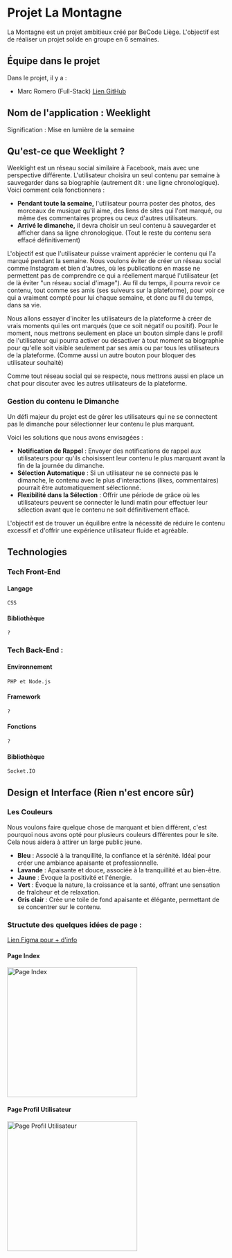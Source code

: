 # Projet La Montagne

La Montagne est un projet ambitieux créé par BeCode Liège. L'objectif est de réaliser un projet solide en groupe en 6 semaines.

## Équipe dans le projet

Dans le projet, il y a :

- Marc Romero (Full-Stack) [Lien GitHub](https://github.com/webduckdodgers)

## Nom de l'application : Weeklight

Signification : Mise en lumière de la semaine

## Qu'est-ce que Weeklight ?

Weeklight est un réseau social similaire à Facebook, mais avec une perspective différente. L'utilisateur choisira un seul contenu par semaine à sauvegarder dans sa biographie (autrement dit : une ligne chronologique). Voici comment cela fonctionnera :

- **Pendant toute la semaine,** l'utilisateur pourra poster des photos, des morceaux de musique qu'il aime, des liens de sites qui l'ont marqué, ou même des commentaires propres ou ceux d'autres utilisateurs.
- **Arrivé le dimanche,** il devra choisir un seul contenu à sauvegarder et afficher dans sa ligne chronologique. (Tout le reste du contenu sera effacé définitivement)

L'objectif est que l'utilisateur puisse vraiment apprécier le contenu qui l'a marqué pendant la semaine. Nous voulons éviter de créer un réseau social comme Instagram et bien d'autres, où les publications en masse ne permettent pas de comprendre ce qui a réellement marqué l'utilisateur (et de là éviter "un réseau social d'image"). Au fil du temps, il pourra revoir ce contenu, tout comme ses amis (ses suiveurs sur la plateforme), pour voir ce qui a vraiment compté pour lui chaque semaine, et donc au fil du temps, dans sa vie.

Nous allons essayer d'inciter les utilisateurs de la plateforme à créer de vrais moments qui les ont marqués (que ce soit négatif ou positif). Pour le moment, nous mettrons seulement en place un bouton simple dans le profil de l'utilisateur qui pourra activer ou désactiver à tout moment sa biographie pour qu'elle soit visible seulement par ses amis ou par tous les utilisateurs de la plateforme. (Comme aussi un autre bouton pour bloquer des utilisateur souhaité)

Comme tout réseau social qui se respecte, nous mettrons aussi en place un chat pour discuter avec les autres utilisateurs de la plateforme.

### Gestion du contenu le Dimanche

Un défi majeur du projet est de gérer les utilisateurs qui ne se connectent pas le dimanche pour sélectionner leur contenu le plus marquant.

Voici les solutions que nous avons envisagées :

- **Notification de Rappel** : Envoyer des notifications de rappel aux utilisateurs pour qu'ils choisissent leur contenu le plus marquant avant la fin de la journée du dimanche.
- **Sélection Automatique** : Si un utilisateur ne se connecte pas le dimanche, le contenu avec le plus d'interactions (likes, commentaires) pourrait être automatiquement sélectionné.
- **Flexibilité dans la Sélection** : Offrir une période de grâce où les utilisateurs peuvent se connecter le lundi matin pour effectuer leur sélection avant que le contenu ne soit définitivement effacé.

L'objectif est de trouver un équilibre entre la nécessité de réduire le contenu excessif et d'offrir une expérience utilisateur fluide et agréable.

## Technologies

### Tech Front-End

#### Langage

    CSS

#### Bibliothèque

    ?

### Tech Back-End :

#### Environnement

    PHP et Node.js

#### Framework

    ?

#### Fonctions

    ?

#### Bibliothèque

    Socket.IO

## Design et Interface (Rien n'est encore sûr)

### Les Couleurs

Nous voulons faire quelque chose de marquant et bien différent, c'est pourquoi nous avons opté pour plusieurs couleurs différentes pour le site. Cela nous aidera à attirer un large public jeune.

- **Bleu** : Associé à la tranquillité, la confiance et la sérénité. Idéal pour créer une ambiance apaisante et professionnelle.
- **Lavande** : Apaisante et douce, associée à la tranquillité et au bien-être.
- **Jaune** : Évoque la positivité et l'énergie.
- **Vert** : Évoque la nature, la croissance et la santé, offrant une sensation de fraîcheur et de relaxation.
- **Gris clair** : Crée une toile de fond apaisante et élégante, permettant de se concentrer sur le contenu.

### Structute des quelques idées de page :

[Lien Figma pour + d'info](https://www.figma.com/design/q8jWxA0GoBsltovgIVZkEK/Test?node-id=0-1&t=oEICWtAG03RsTUdj-0)

#### Page Index

<img src="./images/structure page index.jpeg" alt="Page Index" height="300">

#### Page Profil Utilisateur

<img src="./images/structure page profil utilisateur.jpeg" alt="Page Profil Utilisateur" height="300">
